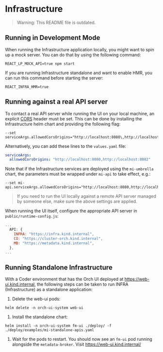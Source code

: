 # Infrastructure

> Warning: This README file is outdated.

[CORS]: https://developer.mozilla.org/en-US/docs/Glossary/CORS

## Running in Development Mode

When running the Infrastructure application locally,
you might want to spin up a mock server.
You can do that by using the following command:

```shell
REACT_LP_MOCK_API=true npm start
```

If you are running Infrastructure standalone and want to enable HMR,
you can run this command before starting the server:

```shell
REACT_INFRA_HMR=true
```

## Running against a real API server

To contact a real API server while running the UI on your local machine,
an explicit [CORS] header must be set.
This can be done by installing the Infrastructure helm chart
and providing the following flag:

```shell
--set serviceArgs.allowedCorsOrigins="http://localhost:8080\,http://localhost:8082"
```

Alternatively, you can add these lines to the `values.yaml` file:

```yaml
serviceArgs:
  allowedCorsOrigins: "http://localhost:8080,http://localhost:8082"
```

Note that if the Infrastructure services are deployed
using the `mi-umbrella` chart, the parameters must be wrapped
under `mi-api` to take effect, e.g.:

```shell
--set mi-api.serviceArgs.allowedCorsOrigins="http://localhost:8080,http://localhost:8082"
```

> If you need to run the UI locally against a remote API server
> managed by someone else, make sure the above settings are applied.

When running the UI itself,
configure the appropriate API server in `public/runtime-config.js`:

```js
...
  API: {
    INFRA: "https://infra.kind.internal",
    CO: "https://cluster-orch.kind.internal",
    MB: "https://metadata.kind.internal",
  },
...
```

## Running Standalone Infrastructure

With a Coder environment that has
the Orch UI deployed at <https://web-ui.kind.internal>,
the following steps can be taken to run
INFRA (Infrastructure) as a standalone application:

1. Delete the web-ui pods:

```shell
helm delete -n orch-ui-system web-ui
```

1. Install the standalone chart:

```shell
helm install -n orch-ui-system fm-ui ./deploy/ -f ./deploy/examples/mi-standalone-apis.yaml
```

1. Wait for the pods to restart.
   You should now see an `fm-ui` pod running alongside the `metadata-broker`.
   Visit <https://web-ui.kind.internal/>
